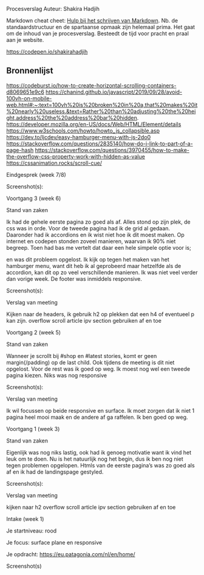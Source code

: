 Procesverslag
Auteur: Shakira Hadjih

Markdown cheat cheet: [Hulp bij het schrijven van Markdown](https://github.com/adam-p/markdown-here/wiki/Markdown-Cheatsheet). Nb. de standaardstructuur en de spartaanse opmaak zijn helemaal prima. Het gaat om de inhoud van je procesverslag. Besteedt de tijd voor pracht en praal aan je website.

https://codepen.io/shakirahadjih

## Bronnenlijst
https://codeburst.io/how-to-create-horizontal-scrolling-containers-d8069651e9c6
https://chanind.github.io/javascript/2019/09/28/avoid-100vh-on-mobile-web.html#:~:text=100vh%20is%20broken%20in%20a,that%20makes%20it%20nearly%20useless.&text=Rather%20than%20adjusting%20the%20height,address%20the%20address%20bar%20hidden.
https://developer.mozilla.org/en-US/docs/Web/HTML/Element/details
https://www.w3schools.com/howto/howto_js_collapsible.asp
https://dev.to/ljcdev/easy-hamburger-menu-with-js-2do0
https://stackoverflow.com/questions/2835140/how-do-i-link-to-part-of-a-page-hash
https://stackoverflow.com/questions/3970455/how-to-make-the-overflow-css-property-work-with-hidden-as-value
https://cssanimation.rocks/scroll-cue/



Eindgesprek (week 7/8)



Screenshot(s):





















Voortgang 3 (week 6)

Stand van zaken

Ik had de gehele eerste pagina zo goed als af. Alles stond op zijn plek, de css was in orde. Voor de tweede pagina had ik de grid al gedaan. Daaronder had ik accordions en ik wist niet hoe ik dit moest maken. Op internet en codepen stonden zoveel manieren, waarvan ik 90% niet begreep. Toen had bas me vertelt dat daar een hele simpele optie voor is; <summary> en was dit probleem opgelost. Ik kijk op tegen het maken van het hamburger menu, want dit heb ik al geprobeerd maar hetzelfde als de accordion, kan dit op zo veel verschillende manieren. Ik was niet veel verder dan vorige week. De footer was inmiddels responsive.

Screenshot(s):

Verslag van meeting

Kijken naar de headers, ik gebruik h2 op plekken dat een h4 of eventueel p kan zijn. 
overflow scroll
article ipv section gebruiken af en toe

Voortgang 2 (week 5)

Stand van zaken

Wanneer je scrollt bij #shop en #latest stories, komt er geen margin(/padding) op de last child. Ook tijdens de meeting is dit niet opgelost. 
Voor de rest was ik goed op weg. Ik moest nog wel een tweede pagina kiezen. Niks was nog responsive

Screenshot(s):


Verslag van meeting

Ik wil focussen op beide responsive en surface. Ik moet zorgen dat ik niet 1 pagina heel mooi maak en de andere af ga raffelen. Ik ben goed op weg.

Voortgang 1 (week 3)

Stand van zaken

Eigenlijk was nog niks lastig, ook had ik genoeg motivatie want ik vind het leuk om te doen. Nu is het natuurlijk nog het begin, dus ik ben nog niet tegen problemen opgelopen.
Htmls van de eerste pagina’s was zo goed als af en ik had de landingspage gestyled.

Screenshot(s):

Verslag van meeting

kijken naar h2
overflow scroll
article ipv section gebruiken af en toe


Intake (week 1)

Je startniveau: rood

Je focus: surface plane en responsive

Je opdracht: https://eu.patagonia.com/nl/en/home/

Screenshot(s)
